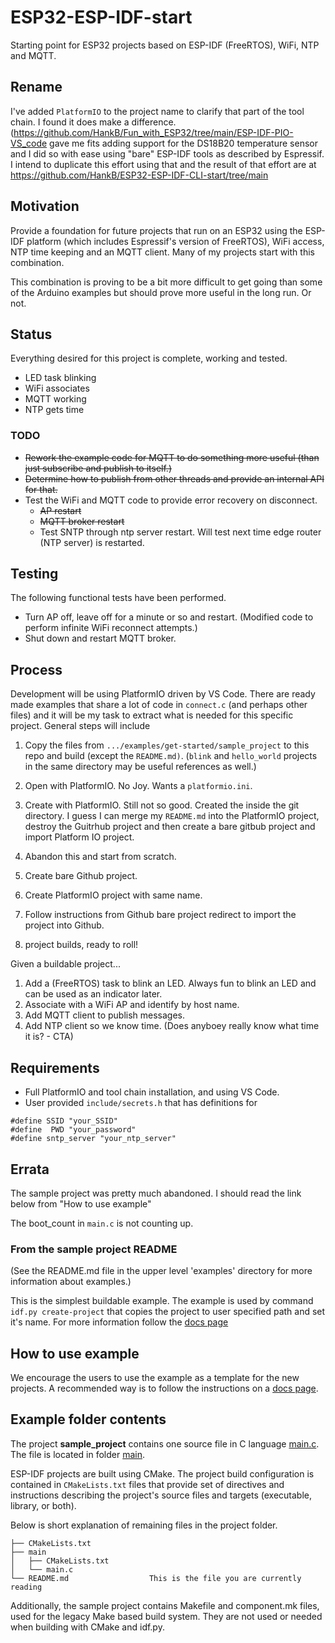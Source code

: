 # ESP32-ESP-IDF-start

Starting point for ESP32 projects based on ESP-IDF (FreeRTOS), WiFi, NTP and MQTT.

## Rename

I've added `PlatformIO` to the project name to clarify that part of the tool chain. I found it does make a difference. (<https://github.com/HankB/Fun_with_ESP32/tree/main/ESP-IDF-PIO-VS_code> gave me fits adding support for the DS18B20 temperature sensor and I did so with ease using "bare" ESP-IDF tools as described by Espressif. I intend to duplicate this effort using that and the result of that effort are at <https://github.com/HankB/ESP32-ESP-IDF-CLI-start/tree/main>

## Motivation

Provide a foundation for future projects that run on an ESP32 using the ESP-IDF platform (which includes Espressif's version of FreeRTOS), WiFi access, NTP time keeping and an MQTT client. Many of my projects start with this combination. 

This combination is proving to be a bit more difficult to get going than some of the Arduino examples but should prove more useful in the long run. Or not.

## Status

Everything desired for this project is complete, working and tested.

* LED task blinking
* WiFi associates
* MQTT working
* NTP gets time

### TODO

* ~~Rework the example code for MQTT to do something more useful (than just subscribe and publish to itself.)~~
* ~~Determine how to publish from other threads and provide an internal API for that.~~
* Test the WiFi and MQTT code to provide error recovery on disconnect.
    * ~~AP restart~~
    * ~~MQTT broker restart~~
    * Test SNTP through ntp server restart. Will test next time edge router (NTP server) is restarted.

## Testing

The following functional tests have been performed.

* Turn AP off, leave off for a minute or so and restart. (Modified code to perform infinite WiFi reconnect attempts.)
* Shut down and restart MQTT broker. 

## Process

Development will be using PlatformIO driven by VS Code. There are ready made examples that share a lot of code in `connect.c` (and perhaps other files) and it will be my task to extract what is needed for this specific project. General steps will include

1. Copy the files from `.../examples/get-started/sample_project` to this repo and build (except the `README.md)`. (`blink` and `hello_world` projects in the same directory may be useful references as well.)
1. Open with PlatformIO. No Joy. Wants a `platformio.ini`.
1. Create with PlatformIO. Still not so good. Created the inside the git directory. I guess I can merge my `README.md` into the PlatformIO project, destroy the Guitrhub project and then create a bare gitbub project and import Platform IO project.
1. Abandon this and start from scratch.

1. Create bare Github project.
1. Create PlatformIO project with same name.
1. Follow instructions from Github bare project redirect to import the project into Github.
1. project builds, ready to roll!

Given a buildable project...

1. Add a (FreeRTOS) task to blink an LED. Always fun to blink an LED and can be used as an indicator later.
1. Associate with a WiFi AP and identify by host name.
1. Add MQTT client to publish messages.
1. Add NTP client so we know time. (Does anyboey really know what time it is? - CTA)

## Requirements

* Full PlatformIO and tool chain installation, and using VS Code.
* User provided `include/secrets.h` that has definitions for

```text
#define SSID "your_SSID"
#define  PWD "your_password"
#define sntp_server "your_ntp_server" 
```

## Errata

The sample project was pretty much abandoned. I should read the link below from "How to use example"

The boot_count in `main.c` is not counting up. 

### From the sample project README

(See the README.md file in the upper level 'examples' directory for more information about examples.)

This is the simplest buildable example. The example is used by command `idf.py create-project`
that copies the project to user specified path and set it's name. For more information follow the [docs page](https://docs.espressif.com/projects/esp-idf/en/latest/api-guides/build-system.html#start-a-new-project)



## How to use example

We encourage the users to use the example as a template for the new projects.
A recommended way is to follow the instructions on a [docs page](https://docs.espressif.com/projects/esp-idf/en/latest/api-guides/build-system.html#start-a-new-project).

## Example folder contents

The project **sample_project** contains one source file in C language [main.c](main/main.c). The file is located in folder [main](main).

ESP-IDF projects are built using CMake. The project build configuration is contained in `CMakeLists.txt`
files that provide set of directives and instructions describing the project's source files and targets
(executable, library, or both). 

Below is short explanation of remaining files in the project folder.

```
├── CMakeLists.txt
├── main
│   ├── CMakeLists.txt
│   └── main.c
└── README.md                  This is the file you are currently reading
```
Additionally, the sample project contains Makefile and component.mk files, used for the legacy Make based build system. 
They are not used or needed when building with CMake and idf.py.

